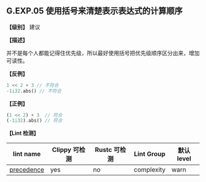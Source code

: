 ## G.EXP.05 使用括号来清楚表示表达式的计算顺序

**【级别】** 建议

**【描述】**

并不是每个人都能记得住优先级，所以最好使用括号把优先级顺序区分出来，增加可读性。

**【反例】**

```rust
1 << 2 + 3 // 不符合
-1i32.abs() // 不符合
```

**【正例】**

```rust
(1 << 2) + 3  // 符合
(-1i32).abs() // 符合
```

**【Lint 检测】**

| lint name                                                                | Clippy 可检测 | Rustc 可检测 | Lint Group | 默认level |
| ------------------------------------------------------------------------ | ------------- | ------------ | ---------- | --------- |
| [precedence](https://rust-lang.github.io/rust-clippy/master/#precedence) | yes           | no           | complexity | warn      |


